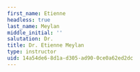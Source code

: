 ```yaml
---
first_name: Etienne
headless: true
last_name: Meylan
middle_initial: ''
salutation: Dr.
title: Dr. Etienne Meylan
type: instructor
uid: 14a54de6-8d1a-d305-ad90-0ce0a62ed2dc
---
```

